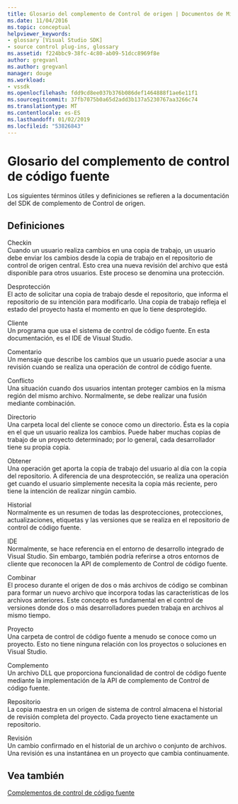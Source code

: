 ```yaml
---
title: Glosario del complemento de Control de origen | Documentos de Microsoft
ms.date: 11/04/2016
ms.topic: conceptual
helpviewer_keywords:
- glossary [Visual Studio SDK]
- source control plug-ins, glossary
ms.assetid: f224bbc9-38fc-4c80-ab09-51dcc8969f8e
author: gregvanl
ms.author: gregvanl
manager: douge
ms.workload:
- vssdk
ms.openlocfilehash: fdd9cd8ee037b376b086def1464888f1ae6e11f1
ms.sourcegitcommit: 37fb7075b0a65d2add3b137a5230767aa3266c74
ms.translationtype: MT
ms.contentlocale: es-ES
ms.lasthandoff: 01/02/2019
ms.locfileid: "53826843"
---
```

# <a name="source-control-plug-in-glossary"></a>Glosario del complemento de control de código fuente
Los siguientes términos útiles y definiciones se refieren a la documentación del SDK de complemento de Control de origen.  
  
## <a name="definitions"></a>Definiciones  
 Checkin  
 Cuando un usuario realiza cambios en una copia de trabajo, un usuario debe enviar los cambios desde la copia de trabajo en el repositorio de control de origen central. Esto crea una nueva revisión del archivo que está disponible para otros usuarios. Este proceso se denomina una protección.  
  
 Desprotección  
 El acto de solicitar una copia de trabajo desde el repositorio, que informa el repositorio de su intención para modificarlo. Una copia de trabajo refleja el estado del proyecto hasta el momento en que lo tiene desprotegido.  
  
 Cliente  
 Un programa que usa el sistema de control de código fuente. En esta documentación, es el IDE de Visual Studio.  
  
 Comentario  
 Un mensaje que describe los cambios que un usuario puede asociar a una revisión cuando se realiza una operación de control de código fuente.  
  
 Conflicto  
 Una situación cuando dos usuarios intentan proteger cambios en la misma región del mismo archivo. Normalmente, se debe realizar una fusión mediante combinación.  
  
 Directorio  
 Una carpeta local del cliente se conoce como un directorio. Ésta es la copia en el que un usuario realiza los cambios. Puede haber muchas copias de trabajo de un proyecto determinado; por lo general, cada desarrollador tiene su propia copia.  
  
 Obtener  
 Una operación get aporta la copia de trabajo del usuario al día con la copia del repositorio. A diferencia de una desprotección, se realiza una operación get cuando el usuario simplemente necesita la copia más reciente, pero tiene la intención de realizar ningún cambio.  
  
 Historial  
 Normalmente es un resumen de todas las desprotecciones, protecciones, actualizaciones, etiquetas y las versiones que se realiza en el repositorio de control de código fuente.  
  
 IDE  
 Normalmente, se hace referencia en el entorno de desarrollo integrado de Visual Studio. Sin embargo, también podría referirse a otros entornos de cliente que reconocen la API de complemento de Control de código fuente.  
  
 Combinar  
 El proceso durante el origen de dos o más archivos de código se combinan para formar un nuevo archivo que incorpora todas las características de los archivos anteriores. Este concepto es fundamental en el control de versiones donde dos o más desarrolladores pueden trabaja en archivos al mismo tiempo.  
  
 Proyecto  
 Una carpeta de control de código fuente a menudo se conoce como un proyecto. Esto no tiene ninguna relación con los proyectos o soluciones en Visual Studio.  
  
 Complemento  
 Un archivo DLL que proporciona funcionalidad de control de código fuente mediante la implementación de la API de complemento de Control de código fuente.  
  
 Repositorio  
 La copia maestra en un origen de sistema de control almacena el historial de revisión completa del proyecto. Cada proyecto tiene exactamente un repositorio.  
  
 Revisión  
 Un cambio confirmado en el historial de un archivo o conjunto de archivos. Una revisión es una instantánea en un proyecto que cambia continuamente.  
  
## <a name="see-also"></a>Vea también  
 [Complementos de control de código fuente](../extensibility/source-control-plug-ins.md)